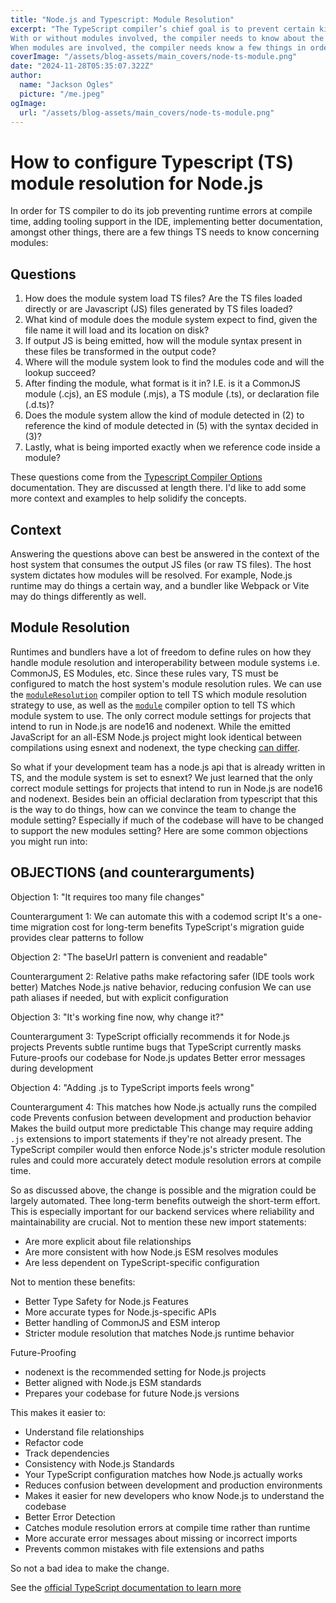```yaml
---
title: "Node.js and Typescript: Module Resolution"
excerpt: "The TypeScript compiler’s chief goal is to prevent certain kinds of runtime errors by catching them at compile time. 
With or without modules involved, the compiler needs to know about the code’s intended runtime environment—what globals are available, for example.
When modules are involved, the compiler needs know a few things in order to do its job. Let's discuss."
coverImage: "/assets/blog-assets/main_covers/node-ts-module.png"
date: "2024-11-28T05:35:07.322Z"
author:
  name: "Jackson Ogles"
  picture: "/me.jpeg"
ogImage:
  url: "/assets/blog-assets/main_covers/node-ts-module.png"
---
```


# How to configure Typescript (TS) module resolution for Node.js

In order for TS compiler to do its job preventing runtime errors at compile time, adding tooling support in the IDE, implementing better documentation, amongst other things, there are a few things TS needs to know concerning modules:

## Questions
1. How does the module system load TS files? Are the TS files loaded directly or are Javascript (JS) files generated by TS files loaded?
2. What kind of module does the module system expect to find, given the file name it will load and its location on disk?
3. If output JS is being emitted, how will the module syntax present in these files be transformed in the output code?
4. Where will the module system look to find the modules code and will the lookup succeed?
5. After finding the module, what format is it in? I.E. is it a CommonJS module (.cjs), an ES module (.mjs), a TS module (.ts), or declaration file (.d.ts)? 
6. Does the module system allow the kind of module detected in (2) to reference the kind of module detected in (5) with the syntax decided in (3)?
7. Lastly, what is being imported exactly when we reference code inside a module? 

These questions come from the [Typescript Compiler Options](https://www.typescriptlang.org/tsconfig#moduleResolution) documentation. They are discussed at length there. I'd like to add some more context and examples to help solidify the concepts.

## Context
Answering the questions above can best be answered in the context of the host system that consumes the output JS files (or raw TS files). The host system dictates how modules will be resolved. For example, Node.js runtime may do things a certain way, and a bundler like Webpack or Vite may do things differently as well.

## Module Resolution
Runtimes and bundlers have a lot of freedom to define rules on how they handle module resolution and interoperability between module systems i.e. CommonJS, ES Modules, etc. Since these rules vary, TS must be configured to match the host system's module resolution rules. We can use the [`moduleResolution`](https://www.typescriptlang.org/docs/handbook/modules/reference.html#the-moduleresolution-compiler-option) compiler option to tell TS which module resolution strategy to use, as well as the [`module`](https://www.typescriptlang.org/docs/handbook/modules/theory.html#the-module-output-format) compiler option to tell TS which module system to use. The only correct module settings for projects that intend to run in Node.js are node16 and nodenext. While the emitted JavaScript for an all-ESM Node.js project might look identical between compilations using esnext and nodenext, the type checking [can differ](https://www.typescriptlang.org/docs/handbook/modules/reference.html#node16-nodenext).

So what if your development team has a node.js api that is already written in TS, and the module system is set to esnext? We just learned that the only correct module settings for projects that intend to run in Node.js are node16 and nodenext. Besides bein an official declaration from typescript that this is the way to do things, how can we convince the team to change the module setting? Especially if much of the codebase will have to be changed to support the new modules setting? Here are some common objections you might run into:

## OBJECTIONS (and counterarguments)

Objection 1: 
"It requires too many file changes"

Counterargument 1:
We can automate this with a codemod script
It's a one-time migration cost for long-term benefits
TypeScript's migration guide provides clear patterns to follow

Objection 2:
"The baseUrl pattern is convenient and readable"

Counterargument 2:
Relative paths make refactoring safer (IDE tools work better)
Matches Node.js native behavior, reducing confusion
We can use path aliases if needed, but with explicit configuration

Objection 3:
"It's working fine now, why change it?"

Counterargument 3:
TypeScript officially recommends it for Node.js projects
Prevents subtle runtime bugs that TypeScript currently masks
Future-proofs our codebase for Node.js updates
Better error messages during development

Objection 4:
"Adding .js to TypeScript imports feels wrong"

Counterargument 4:
This matches how Node.js actually runs the compiled code
Prevents confusion between development and production behavior
Makes the build output more predictable
This change may require adding `.js` extensions to import statements if they're not already present. The TypeScript compiler would then enforce Node.js's stricter module resolution rules and could more accurately detect module resolution errors at compile time. 

So as discussed above, the change is possible and the migration could be largely automated. Thee long-term benefits outweigh the short-term effort. This is especially important for our backend services where reliability and maintainability are crucial. Not to mention these new import statements:

* Are more explicit about file relationships
* Are more consistent with how Node.js ESM resolves modules
* Are less dependent on TypeScript-specific configuration

Not to mention these benefits:

* Better Type Safety for Node.js Features
* More accurate types for Node.js-specific APIs
* Better handling of CommonJS and ESM interop
* Stricter module resolution that matches Node.js runtime behavior

Future-Proofing
* nodenext is the recommended setting for Node.js projects
* Better aligned with Node.js ESM standards
* Prepares your codebase for future Node.js versions

This makes it easier to:
* Understand file relationships
* Refactor code
* Track dependencies
* Consistency with Node.js Standards
* Your TypeScript configuration matches how Node.js actually works
* Reduces confusion between development and production environments
* Makes it easier for new developers who know Node.js to understand the codebase
* Better Error Detection
* Catches module resolution errors at compile time rather than runtime
* More accurate error messages about missing or incorrect imports
* Prevents common mistakes with file extensions and paths

So not a bad idea to make the change. 

See the [official TypeScript documentation to learn more](https://www.typescriptlang.org/docs/handbook/modules/theory.html)

